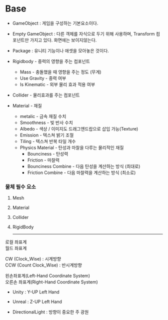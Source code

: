 # Base

* GameObject : 게임을 구성하는 기본요소이다.  
* Empty GameObject : 다른 객체를 자식으로 두기 위해 사용하며, Transform 컴포넌트만 가지고 있다. 화면에는 보이지않는다.  
* Package : 유니티 기능이나 애셋을 모아놓은 것이다.  

* Rigidbody - 중력의 영향을 주는 컴포넌트
  * Mass - 충돌했을 때 영향을 주는 정도 (무게)
  * Use Gravity - 중력 여부
  * Is Kinematic - 외부 물리 효과 적용 여부
  
* Collider - 물리효과를 주는 컴포넌트

* Material - 재질
  * metalic  - 금속 재질 수치
  * Smoothness - 빛 반사 수치
  * Albedo - 색상 / 이미지도 드래그앤드랍으로 삽입 가능(Texture)
  * Emission - 텍스쳐 밝기 조절
  * Tiling - 텍스쳐 반복 타일 개수
  * Physics Material - 탄성과 마찰을 다루는 물리적인 재질 
    * Bounciness - 탄성력
    * Friction - 마찰력
    * Bounciness Combine - 다음 탄성을 계산하는 방식 (최대로)
    * Friction Combine - 다음 마찰력을 계산하는 방식 (최소로)
    
### 물체 필수 요소
1. Mesh
2. Material
3. Collider
4. RigidBody  
    
    <hr/>
    
로컬 좌표계  
월드 좌표계  

CW (Clock_Wise) : 시계방향  
CCW (Count Clock_Wise) : 반시계방향  

왼손좌표계(Left-Hand Coordinate System)  
오른손 좌표계(Right-Hand Coordinate System)  

- Unity : Y-UP Left Hand  
- Unreal : Z-UP Left Hand  

- DirectionalLight : 방향이 중요한 주 광원

